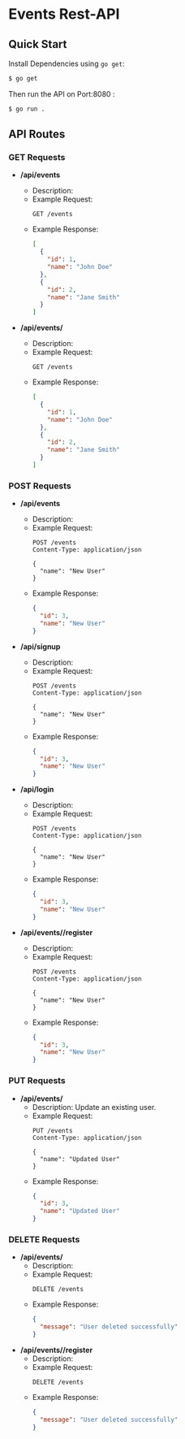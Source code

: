 # Events Rest-API

## Quick Start

Install Dependencies using `go get`:

```sh
$ go get
```

Then run the API on Port:8080 :

```sh
$ go run .
```


## API Routes

### GET Requests

- **/api/events**
  - Description: 
  - Example Request:
    ```http
    GET /events
    ```
  - Example Response:
    ```json
    [
      {
        "id": 1,
        "name": "John Doe"
      },
      {
        "id": 2,
        "name": "Jane Smith"
      }
    ]
    ```

- **/api/events/<id>**
  - Description: 
  - Example Request:
    ```http
    GET /events
    ```
  - Example Response:
    ```json
    [
      {
        "id": 1,
        "name": "John Doe"
      },
      {
        "id": 2,
        "name": "Jane Smith"
      }
    ]
    ```

### POST Requests

- **/api/events**
  - Description: 
  - Example Request:
    ```http
    POST /events
    Content-Type: application/json

    {
      "name": "New User"
    }
    ```
  - Example Response:
    ```json
    {
      "id": 3,
      "name": "New User"
    }
    ```

- **/api/signup**
  - Description: 
  - Example Request:
    ```http
    POST /events
    Content-Type: application/json

    {
      "name": "New User"
    }
    ```
  - Example Response:
    ```json
    {
      "id": 3,
      "name": "New User"
    }
    ```

- **/api/login**
  - Description: 
  - Example Request:
    ```http
    POST /events
    Content-Type: application/json

    {
      "name": "New User"
    }
    ```
  - Example Response:
    ```json
    {
      "id": 3,
      "name": "New User"
    }
    ```

- **/api/events/<id>/register**
  - Description: 
  - Example Request:
    ```http
    POST /events
    Content-Type: application/json

    {
      "name": "New User"
    }
    ```
  - Example Response:
    ```json
    {
      "id": 3,
      "name": "New User"
    }
    ```


### PUT Requests

- **/api/events/<id>**
  - Description: Update an existing user.
  - Example Request:
    ```http
    PUT /events
    Content-Type: application/json

    {
      "name": "Updated User"
    }
    ```
  - Example Response:
    ```json
    {
      "id": 3,
      "name": "Updated User"
    }
    ```

### DELETE Requests

- **/api/events/<id>**
  - Description: 
  - Example Request:
    ```http
    DELETE /events
    ```
  - Example Response:
    ```json
    {
      "message": "User deleted successfully"
    }
    ```
- **/api/events/<id>/register**
  - Description: 
  - Example Request:
    ```http
    DELETE /events
    ```
  - Example Response:
    ```json
    {
      "message": "User deleted successfully"
    }
    ```




